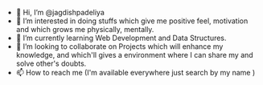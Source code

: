 - 👋 Hi, I’m @jagdishpadeliya
- 👀 I’m interested in doing stuffs which give me positive feel, motivation and which grows me physically, mentally. 
- 🌱 I’m currently learning Web Development and Data Structures.
- 💞️ I’m looking to collaborate on Projects which will enhance my knowledge, and which'll gives a environment where I can share my and solve other's doubts. 
- 📫 How to reach me (I'm available everywhere just search by my name )

<!---
jagdishpadeliya/jagdishpadeliya is a ✨ special ✨ repository because its `README.md` (this file) appears on your GitHub profile.
You can click the Preview link to take a look at your changes.
--->

